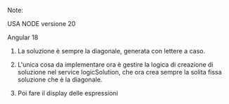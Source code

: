 Note:


USA NODE versione 20 

Angular 18 

1. La soluzione è sempre la diagonale, generata con lettere a caso. 

2. L'unica cosa da implementare ora è gestire la logica di creazione di soluzione nel service logicSolution,
che ora crea sempre la solita fissa soluzione che è la diagonale. 

3. Poi fare il display delle espressioni 
